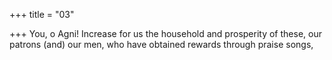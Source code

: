 +++
title = "03"

+++
You, o Agni! Increase for us the household and prosperity of these, our patrons (and) our men, who have obtained rewards through
praise songs,